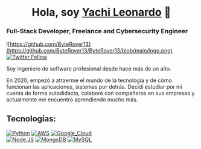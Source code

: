<h1 align="center">Hola, soy <a href="#">Yachi Leonardo</a> 👋</h1>

### Full-Stack Developer, Freelance and Cybersecurity Engineer

![https://github.com/ByteRover13](https://github.com/ByteRover13/ByteRover13/blob/main/logo.png)
[![Twitter Follow](https://img.shields.io/twitter/follow/Yachi_Leonardo?style=social)](https://twitter.com/Yachi_Leonardo)

Soy ingeniero de software profesional desde hace más de un año.

En 2020, empezó a atraerme el mundo de la tecnología y de cómo funcionan las aplicaciones, sistemas por detrás. Decidí estudiar por mi cuenta de forma autodidacta, colaboré con compañeros en sus empresas y actualmente me encuentro aprendiendo mucho más.

## Tecnologías:

[![Python](https://img.shields.io/badge/Python-yellow?style=for-the-badge&logo=python&logoColor=white&labelColor=101010)]()
[![AWS](https://img.shields.io/badge/AWS-232F3E?style=for-the-badge&logo=amazon-aws&logoColor=white&labelColor=101010)]()
[![Google_Cloud](https://img.shields.io/badge/Google_Cloud-4285F4?style=for-the-badge&logo=googlecloud&logoColor=white&labelColor=101010)]()
</br>
[![Node.JS](https://img.shields.io/badge/Node.JS-339933?style=for-the-badge&logo=node.js&logoColor=white&labelColor=101010)]()
[![MongoDB](https://img.shields.io/badge/MongoDB-47A248?style=for-the-badge&logo=mongodb&logoColor=white&labelColor=101010)]()
[![MySQL](https://img.shields.io/badge/MySQL-4479A1?style=for-the-badge&logo=mysql&logoColor=white&labelColor=101010)]()
</br>
